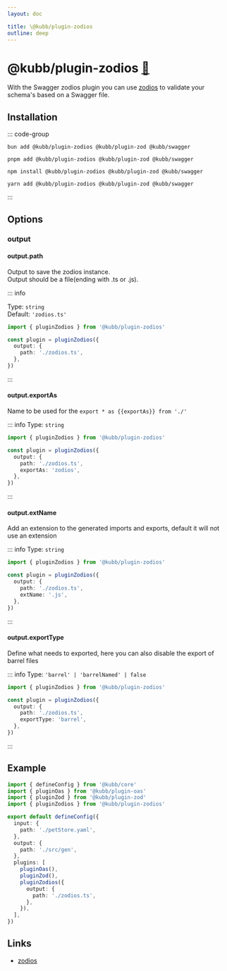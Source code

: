 ```yaml
---
layout: doc

title: \@kubb/plugin-zodios
outline: deep
---
```


# @kubb/plugin-zodios <a href="https://paka.dev/npm/@kubb/plugin-zodios@latest/api">🦙</a>

With the Swagger zodios plugin you can use [zodios](https://github.com/ecyrbe/zodios) to validate your schema's based on
a Swagger file.

## Installation

::: code-group

```shell [bun <img src="/feature/bun.svg"/>]
bun add @kubb/plugin-zodios @kubb/plugin-zod @kubb/swagger
```

```shell [pnpm <img src="/feature/pnpm.svg"/>]
pnpm add @kubb/plugin-zodios @kubb/plugin-zod @kubb/swagger
```

```shell [npm <img src="/feature/npm.svg"/>]
npm install @kubb/plugin-zodios @kubb/plugin-zod @kubb/swagger
```

```shell [yarn <img src="/feature/yarn.svg"/>]
yarn add @kubb/plugin-zodios @kubb/plugin-zod @kubb/swagger
```

:::

## Options

### output

#### output.path

Output to save the zodios instance. <br/>
Output should be a file(ending with .ts or .js).

::: info

Type: `string` <br/>
Default: `'zodios.ts'`

```typescript twoslash
import { pluginZodios } from '@kubb/plugin-zodios'

const plugin = pluginZodios({
  output: {
    path: './zodios.ts',
  },
})
```

:::

#### output.exportAs

Name to be used for the `export * as {{exportAs}} from './'`

::: info
Type: `string` <br/>

```typescript twoslash
import { pluginZodios } from '@kubb/plugin-zodios'

const plugin = pluginZodios({
  output: {
    path: './zodios.ts',
    exportAs: 'zodios',
  },
})
```

:::

#### output.extName

Add an extension to the generated imports and exports, default it will not use an extension

::: info
Type: `string` <br/>

```typescript twoslash
import { pluginZodios } from '@kubb/plugin-zodios'

const plugin = pluginZodios({
  output: {
    path: './zodios.ts',
    extName: '.js',
  },
})
```

:::

#### output.exportType

Define what needs to exported, here you can also disable the export of barrel files

::: info
Type: `'barrel' | 'barrelNamed' | false` <br/>

```typescript twoslash
import { pluginZodios } from '@kubb/plugin-zodios'

const plugin = pluginZodios({
  output: {
    path: './zodios.ts',
    exportType: 'barrel',
  },
})
```

:::

## Example

```typescript twoslash
import { defineConfig } from '@kubb/core'
import { pluginOas } from '@kubb/plugin-oas'
import { pluginZod } from '@kubb/plugin-zod'
import { pluginZodios } from '@kubb/plugin-zodios'

export default defineConfig({
  input: {
    path: './petStore.yaml',
  },
  output: {
    path: './src/gen',
  },
  plugins: [
    pluginOas(),
    pluginZod(),
    pluginZodios({
      output: {
        path: './zodios.ts',
      },
    }),
  ],
})
```

## Links

- [zodios](https://github.com/ecyrbe/zodios)
